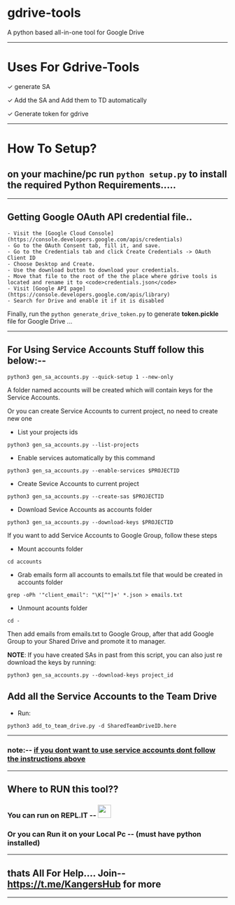 # gdrive-tools

 A python based  all-in-one tool for Google Drive 
 
---

# Uses For Gdrive-Tools
  ✓ generate SA
  
  ✓ Add the SA and Add them to TD automatically
  
  ✓ Generate token for gdrive

---

# How To Setup?
 
## on your machine/pc run  <code>python setup.py</code> to install the required Python Requirements.....


---

## Getting Google OAuth API credential file..

```
- Visit the [Google Cloud Console](https://console.developers.google.com/apis/credentials)
- Go to the OAuth Consent tab, fill it, and save.
- Go to the Credentials tab and click Create Credentials -> OAuth Client ID
- Choose Desktop and Create.
- Use the download button to download your credentials.
- Move that file to the root of the the place where gdrive tools is located and rename it to <code>credentials.json</code>
- Visit [Google API page](https://console.developers.google.com/apis/library)
- Search for Drive and enable it if it is disabled
```

Finally, run the <code>python generate_drive_token.py</code> to generate **token.pickle** file for Google Drive ...

---

## For Using Service Accounts Stuff follow this below:--

```
python3 gen_sa_accounts.py --quick-setup 1 --new-only
```
A folder named accounts will be created which will contain keys for the Service Accounts.

Or you can create Service Accounts to current project, no need to create new one

- List your projects ids
```
python3 gen_sa_accounts.py --list-projects
```
- Enable services automatically by this command
```
python3 gen_sa_accounts.py --enable-services $PROJECTID
```
- Create Sevice Accounts to current project
```
python3 gen_sa_accounts.py --create-sas $PROJECTID
```
- Download Sevice Accounts as accounts folder
```
python3 gen_sa_accounts.py --download-keys $PROJECTID
```
If you want to add Service Accounts to Google Group, follow these steps

- Mount accounts folder
```
cd accounts
```
- Grab emails form all accounts to emails.txt file that would be created in accounts folder
```
grep -oPh '"client_email": "\K[^"]+' *.json > emails.txt
```
- Unmount acounts folder
```
cd -
```
Then add emails from emails.txt to Google Group, after that add Google Group to your Shared Drive and promote it to manager.

**NOTE**: If you have created SAs in past from this script, you can also just re download the keys by running:
```
python3 gen_sa_accounts.py --download-keys project_id
```

</details>

## Add all the Service Accounts to the Team Drive
- Run:
```
python3 add_to_team_drive.py -d SharedTeamDriveID.here
```

---
### note:-- [if you dont want to use service accounts dont follow the instructions above](#getting-google-oauth-api-credential-file)

---
## Where to RUN this tool??

### You can run on REPL.IT -- [<img height=30 src="https://repl.it/badge/github/KangersHub/GdriveTools">](https://repl.it/github/KangersHub/GdriveTools)

### Or you can Run it on your Local Pc -- (must have python installed)

---


## thats All For Help.... Join--  https://t.me/KangersHub for more

---